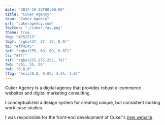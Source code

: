 ```yaml
---
date: "2017-10-23T00:00:00"
title: "Cuker Agency"
team: "Cuker Agency"
url: "cukeragency.com"
favIcon: "./cuker_fav.png"
theme: true
tbg: "#252525"
tbgf: "rgba(37, 37, 37, 0.9)"
tp: "#ff4545"
tpf: "rgba(255, 69, 69, 0.87)"
ts: "#fff"
tsf: "rgba(255,255,255,.78)"
twb: "251, 55, 55"
twt: "0,0,0"
tfbg: "hsla(0.0, 0.0%, 4.5%, 1.0)"
---
```

Cuker Agency is a digital agency that provides robust e-commerce websites and digital marketing consulting. 

I conceptualized a design system for creating unique, but consistent looking work case studies.

I was responsible for the front-end development of Cuker's <a href="https://www.cukeragency.com/" target="_blank">new website</a>.
